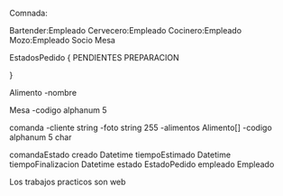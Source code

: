 Comnada:


Bartender:Empleado 
Cervecero:Empleado
Cocinero:Empleado
Mozo:Empleado
Socio
Mesa 


EstadosPedido {
 PENDIENTES
 PREPARACION

}

Alimento
-nombre

Mesa
-codigo  alphanum 5 

comanda
-cliente string
-foto string 255
-alimentos Alimento[]
-codigo alphanum 5 char

comandaEstado
creado Datetime
tiempoEstimado Datetime
tiempoFinalizacion Datetime
estado  EstadoPedido
empleado Empleado



Los trabajos practicos son web 
